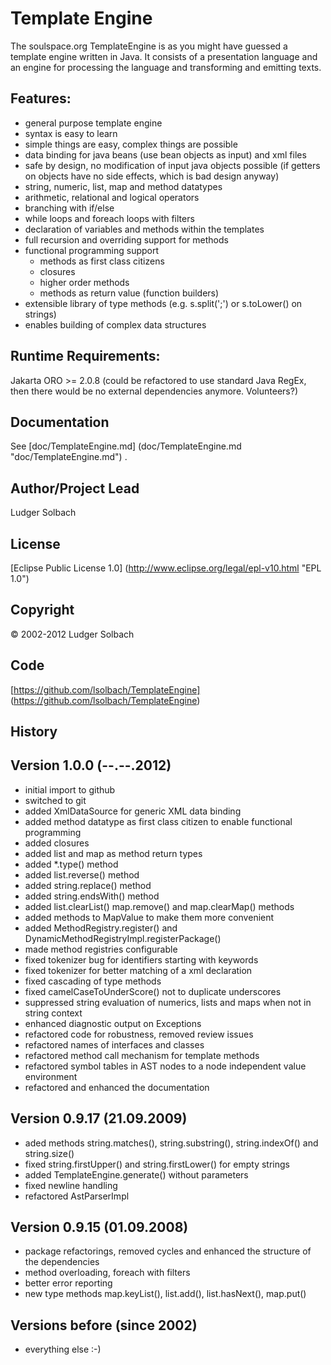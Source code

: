 Template Engine
===============

The soulspace.org TemplateEngine is as you might have guessed a
template engine written in Java.
It consists of a presentation language and an engine for processing
the language and transforming and emitting texts.

Features:
---------
* general purpose template engine
* syntax is easy to learn
* simple things are easy, complex things are possible
* data binding for java beans (use bean objects as input) and xml files
* safe by design, no modification of input java objects possible
	(if getters on objects have no side effects, which is bad design anyway)
* string, numeric, list, map and method datatypes
* arithmetic, relational and logical operators
* branching with if/else
* while loops and foreach loops with filters
* declaration of variables and methods within the templates
* full recursion and overriding support for methods
* functional programming support
	* methods as first class citizens
	* closures
	* higher order methods
	* methods as return value (function builders)
* extensible library of type methods (e.g. s.split(';') or s.toLower() on strings)
* enables building of complex data structures

Runtime Requirements:
---------------------
Jakarta ORO >= 2.0.8 (could be refactored to use standard Java RegEx,
then there would be no external dependencies anymore. Volunteers?)

Documentation
-------------
See [doc/TemplateEngine.md] (doc/TemplateEngine.md "doc/TemplateEngine.md") .

Author/Project Lead
-------------------
Ludger Solbach

License
-------
[Eclipse Public License 1.0] (http://www.eclipse.org/legal/epl-v10.html "EPL 1.0")

Copyright
---------
© 2002-2012 Ludger Solbach

Code
----
[https://github.com/lsolbach/TemplateEngine] (https://github.com/lsolbach/TemplateEngine)

History
-------

Version 1.0.0 (--.--.2012)
--------------------------
* initial import to github
* switched to git
* added XmlDataSource for generic XML data binding
* added method datatype as first class citizen to enable functional programming
* added closures
* added list and map as method return types
* added *.type() method
* added list.reverse() method
* added string.replace() method
* added string.endsWith() method
* added list.clearList() map.remove() and map.clearMap() methods
* added methods to MapValue to make them more convenient
* added MethodRegistry.register() and DynamicMethodRegistryImpl.registerPackage()
* made method registries configurable
* fixed tokenizer bug for identifiers starting with keywords
* fixed tokenizer for better matching of a xml declaration
* fixed cascading of type methods
* fixed camelCaseToUnderScore() not to duplicate underscores
* suppressed string evaluation of numerics, lists and maps when not in string context
* enhanced diagnostic output on Exceptions
* refactored code for robustness, removed review issues
* refactored names of interfaces and classes
* refactored method call mechanism for template methods
* refactored symbol tables in AST nodes to a node independent value environment
* refactored and enhanced the documentation

Version 0.9.17 (21.09.2009)
---------------------------
* aded methods string.matches(), string.substring(), string.indexOf() and string.size()
* fixed string.firstUpper() and string.firstLower() for empty strings
* added TemplateEngine.generate() without parameters
* fixed newline handling
* refactored AstParserImpl

Version 0.9.15 (01.09.2008)
---------------------------
* package refactorings, removed cycles and enhanced the structure of the dependencies
* method overloading, foreach with filters
* better error reporting
* new type methods map.keyList(), list.add(), list.hasNext(), map.put()

Versions before (since 2002)
----------------------------
* everything else :-)

